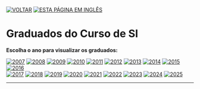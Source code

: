 [![VOLTAR](https://img.shields.io/static/v1?label=&message=VOLTAR&color=%23009BD5&style=for-the-badge)](/discentes/discentes_pt.html)  [![ESTA PÁGINA EM INGLÊS](https://img.shields.io/static/v1?label=&message=ESTA+P%C3%81GINA+EM+INGL%C3%8AS&color=%23009BD5&style=for-the-badge)](/discentes/ex_discentes/graduados_en.html)

# Graduados do Curso de SI

**Escolha o ano para visualizar os graduados:**  

[![2007](https://img.shields.io/static/v1?label=&message=2007&color=607D8B&style=for-the-badge)](/discentes/ex_discentes/ano/portugues/graduados_2007.html)  [![2008](https://img.shields.io/static/v1?label=&message=2008&color=795548&style=for-the-badge)](/discentes/ex_discentes/ano/portugues/graduados_2008.html)  [![2009](https://img.shields.io/static/v1?label=&message=2009&color=3F51B5&style=for-the-badge)](/discentes/ex_discentes/ano/portugues/graduados_2009.html)  [![2010](https://img.shields.io/static/v1?label=&message=2010&color=4CAF50&style=for-the-badge)](/discentes/ex_discentes/ano/portugues/graduados_2010.html)  [![2011](https://img.shields.io/static/v1?label=&message=2011&color=F44336&style=for-the-badge)](/discentes/ex_discentes/ano/portugues/graduados_2011.html)  [![2012](https://img.shields.io/static/v1?label=&message=2012&color=FF9800&style=for-the-badge)](/discentes/ex_discentes/ano/portugues/graduados_2012.html)  [![2013](https://img.shields.io/static/v1?label=&message=2013&color=9C27B0&style=for-the-badge)](/discentes/ex_discentes/ano/portugues/graduados_2013.html)  [![2014](https://img.shields.io/static/v1?label=&message=2014&color=009688&style=for-the-badge)](/discentes/ex_discentes/ano/portugues/graduados_2014.html)  [![2015](https://img.shields.io/static/v1?label=&message=2015&color=CDDC39&style=for-the-badge)](/discentes/ex_discentes/ano/portugues/graduados_2015.html)  [![2016](https://img.shields.io/static/v1?label=&message=2016&color=E91E63&style=for-the-badge)](/discentes/ex_discentes/ano/portugues/graduados_2016.html)  
[![2017](https://img.shields.io/static/v1?label=&message=2017&color=2196F3&style=for-the-badge)](/discentes/ex_discentes/ano/portugues/graduados_2017.html)  [![2018](https://img.shields.io/static/v1?label=&message=2018&color=8BC34A&style=for-the-badge)](/discentes/ex_discentes/ano/portugues/graduados_2018.html)  [![2019](https://img.shields.io/static/v1?label=&message=2019&color=FF5722&style=for-the-badge)](/discentes/ex_discentes/ano/portugues/graduados_2019.html)  [![2020](https://img.shields.io/static/v1?label=&message=2020&color=673AB7&style=for-the-badge)](/discentes/ex_discentes/ano/portugues/graduados_2020.html)  [![2021](https://img.shields.io/static/v1?label=&message=2021&color=00BCD4&style=for-the-badge)](/discentes/ex_discentes/ano/portugues/graduados_2021.html)  [![2022](https://img.shields.io/static/v1?label=&message=2022&color=FFEB3B&style=for-the-badge)](/discentes/ex_discentes/ano/portugues/graduados_2022.html)  [![2023](https://img.shields.io/static/v1?label=&message=2023&color=9E9D24&style=for-the-badge)](/discentes/ex_discentes/ano/portugues/graduados_2023.html)  [![2024](https://img.shields.io/static/v1?label=&message=2024&color=6D4C41&style=for-the-badge)](/discentes/ex_discentes/ano/portugues/graduados_2024.html)  [![2025](https://img.shields.io/static/v1?label=&message=2025&color=455A64&style=for-the-badge)](/discentes/ex_discentes/ano/portugues/graduados_2025.html)  

---